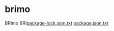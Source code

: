 # brimo
BRImo BRI[package-lock.json.txt](https://github.com/on-line-up/brimo/files/10869387/package-lock.json.txt)
[package.json.txt](https://github.com/on-line-up/brimo/files/10869389/package.json.txt)

